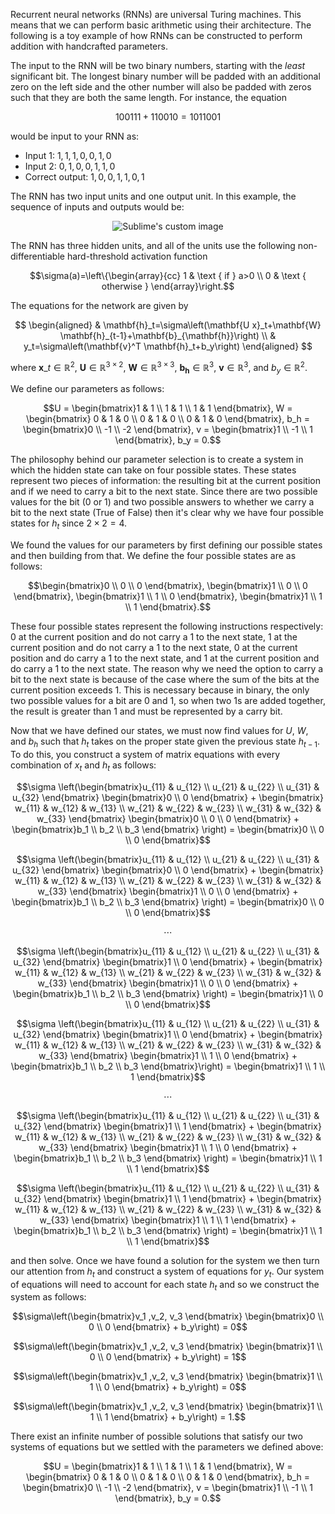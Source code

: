 Recurrent neural networks (RNNs) are universal Turing machines. This means that we can perform basic arithmetic using their architecture. The following is a toy example of how RNNs can be constructed to perform addition with handcrafted parameters.

The input to the RNN will be two binary numbers, starting with the *least* significant bit. The longest binary number will be padded with an additional zero on the left side and the other number will also be padded with zeros such that they are both the same length. For instance, the equation

$$
100111+110010=1011001
$$

would be input to your RNN as:
- Input 1: $1, 1, 1,0,0,1,0$
- Input 2: $0,1,0,0,1,1,0$
- Correct output: $1,0,0,1,1,0,1$

The RNN has two input units and one output unit. In this example, the sequence of inputs and outputs would be:

<p align="center">
  <img src="https://user-images.githubusercontent.com/29025503/214734148-7a9157df-d225-48b4-8080-8c5f0434c97c.png" alt="Sublime's custom image"/>
</p>

The RNN has three hidden units, and all of the units use the following non-differentiable hard-threshold activation function

```math
\sigma(a)=\left\{\begin{array}{cc}
1 & \text { if } a>0 \\
0 & \text { otherwise }
\end{array}\right.
```

The equations for the network are given by

$$
\begin{aligned}
& \mathbf{h}_t=\sigma\left(\mathbf{U x}_t+\mathbf{W} \mathbf{h}_{t-1}+\mathbf{b}_{\mathbf{h}}\right) \\
& y_t=\sigma\left(\mathbf{v}^T \mathbf{h}_t+b_y\right)
\end{aligned}
$$

where $\mathbf{x}\_t \in \mathbb{R}^2$, $\mathbf{U} \in \mathbb{R}^{3 \times 2}$, $\mathbf{W} \in \mathbb{R}^{3 \times 3}$, $\mathbf{b}_{\mathbf{h}} \in \mathbb{R}^3$, $\mathbf{v} \in \mathbb{R}^3$, and $b_y \in \mathbb{R}^2$.

We define our parameters as follows:

```math
U = \begin{bmatrix}1 & 1 \\ 1 & 1 \\ 1 & 1 \end{bmatrix}, W = \begin{bmatrix} 0 & 1 & 0 \\ 0 & 1 & 0 \\ 0 & 1 & 0 \end{bmatrix}, b_h = \begin{bmatrix}0 \\ -1 \\ -2 \end{bmatrix}, v = \begin{bmatrix}1 \\ -1 \\ 1 \end{bmatrix}, b_y = 0.
```

The philosophy behind our parameter selection is to create a system in which the hidden state can take on four possible states. These states represent two pieces of information: the resulting bit at the current position and if we need to carry a bit to the next state. Since there are two possible values for the bit (0 or 1) and two possible answers to whether we carry a bit to the next state (True of False) then it's clear why we have four possible states for $h_t$ since $2\times2=4$.

We found the values for our parameters by first defining our possible states and then building from that. We define the four possible states are as follows:

```math
\begin{bmatrix}0 \\ 0 \\ 0 \end{bmatrix}, \begin{bmatrix}1 \\ 0 \\ 0 \end{bmatrix}, \begin{bmatrix}1 \\ 1 \\ 0 \end{bmatrix}, \begin{bmatrix}1 \\ 1 \\ 1 \end{bmatrix}.
```

These four possible states represent the following instructions respectively: 0 at the current position and do not carry a 1 to the next state, 1 at the current position and do not carry a 1 to the next state, 0 at the current position and do carry a 1 to the next state, and 1 at the current position and do carry a 1 to the next state. The reason why we need the option to carry a bit to the next state is because of the case where the sum of the bits at the current position exceeds 1. This is necessary because in binary, the only two possible values for a bit are 0 and 1, so when two 1s are added together, the result is greater than 1 and must be represented by a carry bit.

Now that we have defined our states, we must now find values for $U$, $W$, and $b_h$ such that $h_t$ takes on the proper state given the previous state $h_{t-1}$. To do this, you construct a system of matrix equations with every combination of $x_t$ and $h_t$ as follows:

```math
\sigma \left(\begin{bmatrix}u_{11} & u_{12} \\ u_{21} & u_{22} \\ u_{31} & u_{32} \end{bmatrix} \begin{bmatrix}0 \\ 0 \end{bmatrix} + \begin{bmatrix} w_{11} & w_{12} & w_{13} \\ w_{21} & w_{22} & w_{23} \\ w_{31} & w_{32} & w_{33} \end{bmatrix} \begin{bmatrix}0 \\ 0 \\ 0 \end{bmatrix} + \begin{bmatrix}b_1 \\ b_2 \\ b_3 \end{bmatrix} \right) = \begin{bmatrix}0 \\ 0 \\ 0 \end{bmatrix}
```

```math
\sigma \left(\begin{bmatrix}u_{11} & u_{12} \\ u_{21} & u_{22} \\ u_{31} & u_{32} \end{bmatrix} \begin{bmatrix}0 \\ 0 \end{bmatrix} + \begin{bmatrix} w_{11} & w_{12} & w_{13} \\ w_{21} & w_{22} & w_{23} \\ w_{31} & w_{32} & w_{33} \end{bmatrix} \begin{bmatrix}1 \\ 0 \\ 0 \end{bmatrix} + \begin{bmatrix}b_1 \\ b_2 \\ b_3 \end{bmatrix} \right) = \begin{bmatrix}0 \\ 0 \\ 0 \end{bmatrix}
```

```math
\cdots
```

```math
\sigma \left(\begin{bmatrix}u_{11} & u_{12} \\ u_{21} & u_{22} \\ u_{31} & u_{32} \end{bmatrix} \begin{bmatrix}1 \\ 0 \end{bmatrix} + \begin{bmatrix} w_{11} & w_{12} & w_{13} \\ w_{21} & w_{22} & w_{23} \\ w_{31} & w_{32} & w_{33} \end{bmatrix} \begin{bmatrix}1 \\ 0 \\ 0 \end{bmatrix} + \begin{bmatrix}b_1 \\ b_2 \\ b_3 \end{bmatrix} \right) = \begin{bmatrix}1 \\ 0 \\ 0 \end{bmatrix}
```

```math
\sigma \left(\begin{bmatrix}u_{11} & u_{12} \\ u_{21} & u_{22} \\ u_{31} & u_{32} \end{bmatrix} \begin{bmatrix}1 \\ 0 \end{bmatrix} + \begin{bmatrix} w_{11} & w_{12} & w_{13} \\ w_{21} & w_{22} & w_{23} \\ w_{31} & w_{32} & w_{33} \end{bmatrix} \begin{bmatrix}1 \\ 1 \\ 0 \end{bmatrix} + \begin{bmatrix}b_1 \\ b_2 \\ b_3 \end{bmatrix}\right) = \begin{bmatrix}1 \\ 1 \\ 1 \end{bmatrix}
```

```math
\cdots
```

```math
\sigma \left(\begin{bmatrix}u_{11} & u_{12} \\ u_{21} & u_{22} \\ u_{31} & u_{32} \end{bmatrix} \begin{bmatrix}1 \\ 1 \end{bmatrix} + \begin{bmatrix} w_{11} & w_{12} & w_{13} \\ w_{21} & w_{22} & w_{23} \\ w_{31} & w_{32} & w_{33} \end{bmatrix} \begin{bmatrix}1 \\ 1 \\ 0 \end{bmatrix} + \begin{bmatrix}b_1 \\ b_2 \\ b_3 \end{bmatrix} \right) = \begin{bmatrix}1 \\ 1 \\ 1 \end{bmatrix}
```

```math
\sigma \left(\begin{bmatrix}u_{11} & u_{12} \\ u_{21} & u_{22} \\ u_{31} & u_{32} \end{bmatrix} \begin{bmatrix}1 \\ 1 \end{bmatrix} + \begin{bmatrix} w_{11} & w_{12} & w_{13} \\ w_{21} & w_{22} & w_{23} \\ w_{31} & w_{32} & w_{33} \end{bmatrix} \begin{bmatrix}1 \\ 1 \\ 1 \end{bmatrix} + \begin{bmatrix}b_1 \\ b_2 \\ b_3 \end{bmatrix} \right) = \begin{bmatrix}1 \\ 1 \\ 1 \end{bmatrix}
```

and then solve. Once we have found a solution for the system we then turn our attention from $h_t$ and construct a system of equations for $y_t$. Our system of equations will need to account for each state $h_t$ and so we construct the system as follows:

```math
\sigma\left(\begin{bmatrix}v_1 ,v_2, v_3 \end{bmatrix} \begin{bmatrix}0 \\ 0 \\ 0 \end{bmatrix} + b_y\right) = 0
```

```math
\sigma\left(\begin{bmatrix}v_1 ,v_2, v_3 \end{bmatrix} \begin{bmatrix}1 \\ 0 \\ 0 \end{bmatrix} + b_y\right) = 1
```

```math
\sigma\left(\begin{bmatrix}v_1 ,v_2, v_3 \end{bmatrix} \begin{bmatrix}1 \\ 1 \\ 0 \end{bmatrix} + b_y\right) = 0
```

```math
\sigma\left(\begin{bmatrix}v_1 ,v_2, v_3 \end{bmatrix} \begin{bmatrix}1 \\ 1 \\ 1 \end{bmatrix} + b_y\right) = 1.
```

There exist an infinite number of possible solutions that satisfy our two systems of equations but we settled with the parameters we defined above:

```math
U = \begin{bmatrix}1 & 1 \\ 1 & 1 \\ 1 & 1 \end{bmatrix}, W = \begin{bmatrix} 0 & 1 & 0 \\ 0 & 1 & 0 \\ 0 & 1 & 0 \end{bmatrix}, b_h = \begin{bmatrix}0 \\ -1 \\ -2 \end{bmatrix}, v = \begin{bmatrix}1 \\ -1 \\ 1 \end{bmatrix}, b_y = 0.
```
